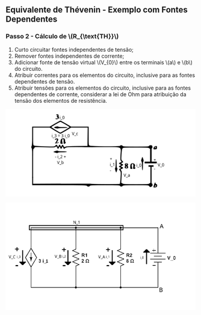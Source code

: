 ## Equivalente de Thévenin - Exemplo com Fontes Dependentes

<div class="grid-50-50 small">
<div class="grid-element">

### Passo 2 - Cálculo de \\(R_{\text{TH}}\\)

1. Curto circuitar fontes independentes de tensão;
2. Remover fontes independentes de corrente;
3. Adicionar fonte de tensão virtual \\(V_{0}\\) entre os terminais \\(a\\) e \\(b\\) do circuito.
4. Atribuir correntes para os elementos do circuito, inclusive para as fontes dependentes de tensão.
5. Atribuir tensões para os elementos do circuito, inclusive para as fontes dependentes de corrente, considerar a lei de Ohm para atribuição da tensão dos elementos de resistência.


</div>
<div class="grid-element">
<div>

<!-- _class: transparent -->
![](./img/circuito-thevenin-fonte-dependente-de-corrente-sem-fontes-independentes.png)

</div>
<div>

<!-- _class: transparent -->
![](./img/circuito-thevenin-fonte-dependente-simplificado.png)

</div>
</div>
</div>
